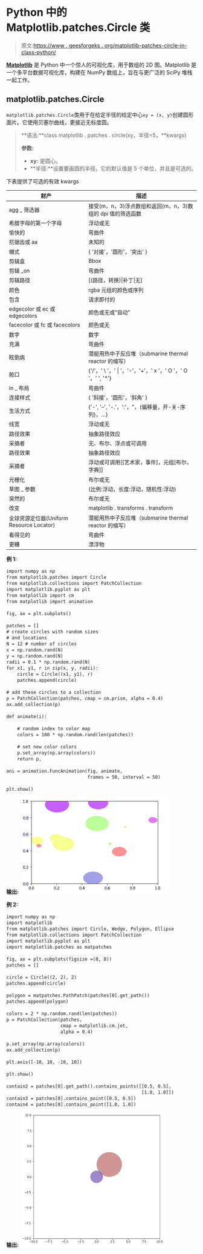 # Python 中的 Matplotlib.patches.Circle 类

> 原文:[https://www . geesforgeks . org/matplotlib-patches-circle-in-class-python/](https://www.geeksforgeeks.org/matplotlib-patches-circle-class-in-python/)

**[Matplotlib](https://www.geeksforgeeks.org/python-matplotlib-an-overview/)** 是 Python 中一个惊人的可视化库，用于数组的 2D 图。Matplotlib 是一个多平台数据可视化库，构建在 NumPy 数组上，旨在与更广泛的 SciPy 堆栈一起工作。

## matplotlib.patches.Circle

`matplotlib.patches.Circle`类用于在给定半径的给定中心`xy = (x, y)`创建圆形面片。它使用贝塞尔曲线，更接近无标度圆。

> **语法:**class matplotlib . patches . circle(xy，半径=5，**kwargs)
> 
> **参数:**
> 
> *   **xy:** 是圆心。
> *   **半径:**设置要画圆的半径。它的默认值是 5 个单位，并且是可选的。

下表提供了可选的有效 kwargs

| 财产 | 描述 |
| --- | --- |
| agg _ 筛选器 | 接受(m，n，3)浮点数组和返回(m，n，3)数组的 dpi 值的筛选函数 |
| 希腊字母的第一个字母 | 浮动或无 |
| 愉快的 | 弯曲件 |
| 抗锯齿或 aa | 未知的 |
| 帽式 | { '对接'，'圆形'，'突出' } |
| 剪辑盒 | Bbox |
| 剪辑 _on | 弯曲件 |
| 剪辑路径 | [(路径，转换)&#124;补丁&#124;无] |
| 颜色 | rgba 元组的颜色或序列 |
| 包含 | 请求即付的 |
| edgecolor 或 ec 或 edgecolors | 颜色或无或“自动” |
| facecolor 或 fc 或 facecolors | 颜色或无 |
| 数字 | 数字 |
| 充满 | 弯曲件 |
| 眩倒病 | 潜艇用热中子反应堆（submarine thermal reactor 的缩写） |
| 舱口 | {'/'，' \ '，' &#124; '，'-'，'+'，' x '，' O '，' O '，' ', '*'} |
| in _ 布局 | 弯曲件 |
| 连接样式 | { '斜接'，'圆形'，'斜角' } |
| 生活方式 | {'-', '–', '-.'，':'，"，(偏移量，开-关-序列)，…} |
| 线宽 | 浮动或无 |
| 路径效果 | 抽象路径效应 |
| 采摘者 | 无、布尔、浮点或可调用 |
| 路径效果 | 抽象路径效应 |
| 采摘者 | 浮动或可调用[[艺术家，事件]，元组[布尔，字典]] |
| 光栅化 | 布尔或无 |
| 草图 _ 参数 | (比例:浮动，长度:浮动，随机性:浮动) |
| 突然的 | 布尔或无 |
| 改变 | matplotlib . transforms . transform |
| 全球资源定位器(Uniform Resource Locator) | 潜艇用热中子反应堆（submarine thermal reactor 的缩写） |
| 看得见的 | 弯曲件 |
| 更糟 | 漂浮物 |

**例 1:**

```
import numpy as np
from matplotlib.patches import Circle
from matplotlib.collections import PatchCollection
import matplotlib.pyplot as plt
from matplotlib import cm
from matplotlib import animation

fig, ax = plt.subplots()

patches = []
# create circles with random sizes 
# and locations
N = 12 # number of circles
x = np.random.rand(N)
y = np.random.rand(N)
radii = 0.1 * np.random.rand(N)
for x1, y1, r in zip(x, y, radii):
    circle = Circle((x1, y1), r)
    patches.append(circle)

# add these circles to a collection
p = PatchCollection(patches, cmap = cm.prism, alpha = 0.4)
ax.add_collection(p)

def animate(i):

    # random index to color map
    colors = 100 * np.random.rand(len(patches))

    # set new color colors
    p.set_array(np.array(colors))
    return p,

ani = animation.FuncAnimation(fig, animate,
                              frames = 50, interval = 50)

plt.show()
```

**输出:**
![](img/65389340844323ff402fe27cf6138f39.png)

**例 2:**

```
import numpy as np
import matplotlib
from matplotlib.patches import Circle, Wedge, Polygon, Ellipse
from matplotlib.collections import PatchCollection
import matplotlib.pyplot as plt
import matplotlib.patches as matpatches

fig, ax = plt.subplots(figsize =(8, 8))
patches = []

circle = Circle((2, 2), 2)
patches.append(circle)

polygon = matpatches.PathPatch(patches[0].get_path())
patches.append(polygon)

colors = 2 * np.random.rand(len(patches))
p = PatchCollection(patches,
                    cmap = matplotlib.cm.jet,
                    alpha = 0.4)

p.set_array(np.array(colors))
ax.add_collection(p)

plt.axis([-10, 10, -10, 10])

plt.show()

contain2 = patches[0].get_path().contains_points([[0.5, 0.5], 
                                                  [1.0, 1.0]])
contain3 = patches[0].contains_point([0.5, 0.5])
contain4 = patches[0].contains_point([1.0, 1.0])
```

**输出:**
![](img/97cd6aef352c845819ac18cc920b2e52.png)